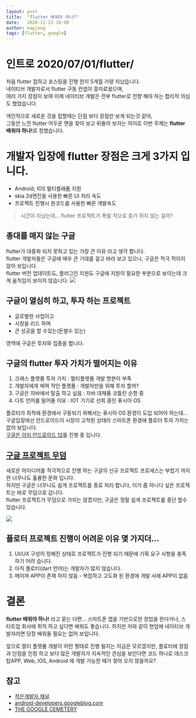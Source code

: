 ```yaml
---
layout: post
title:  "flutter 배워야 하나?"
date:   2020-11-23 10:00
author: kapjong
tags: [flutter, google]
---
```


# 인트로  2020/07/01/flutter/
처음 flutter 접하고 포스팅을 진행 한지 5개월 가량 지났습니다.<br>네이티브 개발자로서 flutter 구동 컨셉이 흥미로왔으며,<br>여러 가지 장점이 보여 이제 네이티브 개발은 전부 flutter로 전향 해야 하는 합리적 의심도 했었습니다.

개인적으로 새로운 것을 접할때는 단점 보다 장점만 보게 되는것 같아,<br>그동안 느낀 flutter 어두운 면을 찾아 보고 뒤돌아 보자는 의미로 이번 주제는 <b>flutter 배워야 하나!</b>로 정했습니다.

# 개발자 입장에 flutter 장점은 크게 3가지 입니다.
- Android, IOS 멀티플래폼 지원
- skia 2d엔진을 사용한 빠른 UI 처리 속도
- 프로젝트 진행시 원코드를 사용한 빠른 개발속도

> 시간이 지났는데... flutter 프로젝트가 폭발 적으로 증가 하지 않는 걸까?

## 총대를 매지 않는 구글
flutter가 대중화 되지 못하고 있는 가장 큰 이유 라고 생각 합니다.<br>
flutter 개발자들은 구글에 매우 큰 기대를 걸고 바라 보고 있으나, 구글은 적극 적이지 않아 보입니다.<br>
flutter 버전 업데이트도, 플러그인 지원도 구글에 지원이 필요한 부분으로 보이는데 크게 움직임이 보이지 않습니다.
![](/files/posts/20201124/stop.jpg)

## 구글이 열심히 하고, 투자 하는 프로젝트
- 글로벌한 사업이고
- 시장을 리드 하며
- 큰 성공을 할 수있는(돈벌수 있는)

영역에 구글은 투자와 집중을 합니다.

## 구글의 flutter 투자 가치가 떨어지는 이유
1. 크래스 플랫폼 투자 가치 : 멀티플랫폼 개발 명분이 부족
2. 개발자에게 매력 적인 플랫폼 : 개발자만을 위해 투자 할까?
3. 구글은 자바에서 탈출 하고 싶음 : 자바 대채품 코틀린 순항 중
4. 다트 언어를 밀어줄 이유 : IOT 기기로 선회 중인 퓨시아 OS

플로터가 최적에 환경에서 구동되기 위해서는 퓨시아 OS 환경이 도입 되어야 하는데...<br>
구글입장에선 안드로이드이 시장이 고착된 상태라 스마트폰 환경에 플로터 투자 가치는 없어 보입니다.<br>
[구글은 이미 안드로이드 12](https://android-developers.googleblog.com/2020/11/new-android-app-bundle-and-target-api.html)를 진행 중 입니다.<br>

## [구글 프로젝트 무덤](https://gcemetery.co/)
새로운 아이디어를 적극적으로 진행 하는 구글의 신규 프로젝트 프로세스는 부럽기 까지한 너무나도 훌륭한 문화 입니다.<br>
하지만 구글은 너무나도 쉽게 프로젝트를 종료 처리 합니다, 이거 좀 아니다 싶은 프로젝트는 바로 무덤으로 갑니다.<br>
flutter 프로젝트가 무덤으로 가지는 않겠지만, 구글은 정말 쉽게 프로젝트를 중단 할수 있습니다.<br>

![](/files/posts/20201124/skia.jpg)

## 플로터 프로젝트 진행이 어려운 이유 몇 가지더...
1. UI/UX 구성이 정해진 상태로 프로젝트가 진행 되기 때문에 기획 요구 사항을 충족 하기 어려 습니다.
2. 아직 플로터(dart 언어)는 개발자가 많지 않습니다.
3. 메이져 APP이 존재 하지 않음 - 복잡하고 고도화 된 환경에 개발 사례 APP이 없음

# 결론
<b>flutter 배워야 하나!</b> 라고 묻는 다면...
스마트폰 앱을 기반으로한 창업을 한다거나, 스타트업 회사에 취직 하고 싶다면 배워도 좋습니다.
하지만 저와 같이 현업에 네이티브 개발자라면 당장 배워둘 필요는 없어 보입니다.

앞으로 멀티 플랫폼 개발이 어떤 형태로 진행 될지는 지금은 모르겠지만,
플로터에 장점과 단점을 인정 하고 보다 많은 개발자가 지속적인 관심을 보인다면
코드 하나로 데스크탑APP, Web, IOS, Android 에 개발 가능한 때가 찾아 오지 않을까요?

## 참고
* [작은개발자 채널](https://www.youtube.com/channel/UCeenZhDWiyzeneiDrKtzZJA)
* [android-developers.googleblog.com](https://android-developers.googleblog.com)
* [THE GOOGLE CEMETERY](https://gcemetery.co/)
